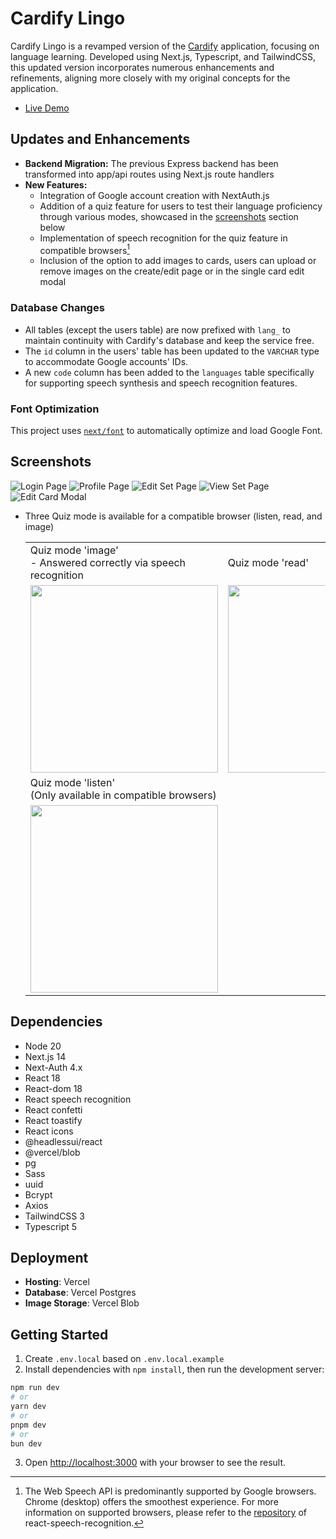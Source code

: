 # Cardify Lingo
Cardify Lingo is a revamped version of the [Cardify](https://github.com/ritatanght/Cardify) application, focusing on language learning. Developed using Next.js, Typescript, and TailwindCSS, this updated version incorporates numerous enhancements and refinements, aligning more closely with my original concepts for the application.

- [Live Demo](https://cardify-lingo.vercel.app/)

## Updates and Enhancements

- **Backend Migration:** The previous Express backend has been transformed into app/api routes using Next.js route handlers
- **New Features:**
  - Integration of Google account creation with NextAuth.js
  - Addition of a quiz feature for users to test their language proficiency through various modes, showcased in the [screenshots](#screenshots) section below
  - Implementation of speech recognition for the quiz feature in compatible browsers[^1]
  - Inclusion of the option to add images to cards, users can upload or remove images on the create/edit page or in the single card edit modal

### Database Changes

- All tables (except the users table) are now prefixed with `lang_` to maintain continuity with Cardify's database and keep the service free.
- The `id` column in the users' table has been updated to the `VARCHAR` type to accommodate Google accounts' IDs.
- A new `code` column has been added to the `languages` table specifically for supporting speech synthesis and speech recognition features.

### Font Optimization

This project uses [`next/font`](https://nextjs.org/docs/basic-features/font-optimization) to automatically optimize and load Google Font.

[^1]: The Web Speech API is predominantly supported by Google browsers. Chrome (desktop) offers the smoothest experience. For more information on supported browsers, please refer to the [repository](https://github.com/JamesBrill/react-speech-recognition) of react-speech-recognition.

## Screenshots

![Login Page](./docs/cardify-lingo_login.png)
![Profile Page](./docs/cardify-lingo_profile.png)
![Edit Set Page](./docs/cardify-lingo_editset.png)
![View Set Page](./docs/cardify-lingo_viewset.png)
![Edit Card Modal](./docs/cardify-lingo_viewset_modal.png)

- Three Quiz mode is available for a compatible browser (listen, read, and image)
  <table>
    <tr>
      <td>Quiz mode 'image' <br/>- Answered correctly via speech recognition</td>
       <td>Quiz mode 'read'</td>
    </tr>
    <tr>
      <td><img src="./docs/cardify-lingo_quiz_mode1.png" width=300></td>
      <td><img src="./docs/cardify-lingo_quiz_mode2.png" width=300></td>
    </tr>
       <td>Quiz mode 'listen'<br/>(Only available in compatible browsers)</td>
    </tr>
    <tr>
      <td><img src="./docs/cardify-lingo_quiz_mode3.png" width=300></td>
    </tr>
   </table>

## Dependencies

- Node 20
- Next.js 14
- Next-Auth 4.x
- React 18
- React-dom 18
- React speech recognition
- React confetti
- React toastify
- React icons
- @headlessui/react
- @vercel/blob
- pg
- Sass
- uuid
- Bcrypt
- Axios
- TailwindCSS 3
- Typescript 5

## Deployment

- **Hosting**: Vercel
- **Database**: Vercel Postgres
- **Image Storage**: Vercel Blob

## Getting Started

1. Create `.env.local` based on `.env.local.example`
2. Install dependencies with `npm install`, then run the development server:

```bash
npm run dev
# or
yarn dev
# or
pnpm dev
# or
bun dev
```

3. Open [http://localhost:3000](http://localhost:3000) with your browser to see the result.
